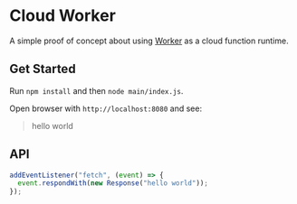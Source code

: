 # Cloud Worker

A simple proof of concept about using [Worker](https://developer.mozilla.org/en-US/docs/Web/API/Worker) as a cloud function runtime.


## Get Started

Run `npm install` and then `node main/index.js`.

Open browser with `http://localhost:8080` and see:

> hello world


## API
```js
addEventListener("fetch", (event) => {
  event.respondWith(new Response("hello world"));
});
```
